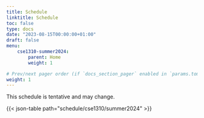 ```yaml
---
title: Schedule
linktitle: Schedule
toc: false
type: docs
date: "2023-08-15T00:00:00+01:00"
draft: false
menu:
    cse1310-summer2024:
        parent: Home
        weight: 1

# Prev/next pager order (if `docs_section_pager` enabled in `params.toml`)
weight: 1
---
```


This schedule is tentative and may change.

{{< json-table path="schedule/cse1310/summer2024" >}}
